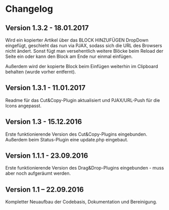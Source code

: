 Changelog
=========

Version 1.3.2 - 18.01.2017
--------------------------

Wird ein kopierter Artikel über das BLOCK HINZUFÜGEN DropDown eingefügt, geschieht das nun via PJAX,
sodass sich die URL des Browsers nicht ändert. Sonst fügt man versehentlich weitere Blöcke beim
Reload der Seite ein oder kann den Block am Ende nur einmal einfügen.

Außerdem wird der kopierte Block beim Einfügen weiterhin im Clipboard behalten (wurde vorher entfernt).


Version 1.3.1 - 11.01.2017
--------------------------

Readme für das Cut&Copy-Plugin aktualisiert und PJAX/URL-Push für die Icons angepasst.


Version 1.3 - 15.12.2016
--------------------------

Erste funktionierende Version des Cut&Copy-Plugins eingebunden. Außerdem beim Status-Plugin eine
update.php eingebaut.


Version 1.1.1 - 23.09.2016
--------------------------

Erste funktionierende Version des Drag&Drop-Plugins eingebunden - muss aber noch aufgeräumt werden.


Version 1.1 – 22.09.2016
--------------------------

Kompletter Neuaufbau der Codebasis, Dokumentation und Bereinigung.
